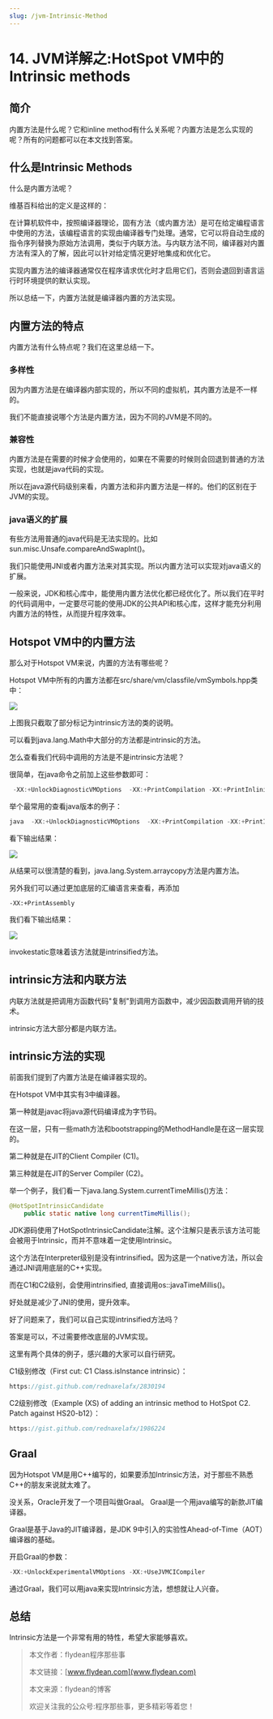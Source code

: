 ```yaml
---
slug: /jvm-Intrinsic-Method
---
```


# 14. JVM详解之:HotSpot VM中的Intrinsic methods

## 简介

内置方法是什么呢？它和inline method有什么关系呢？内置方法是怎么实现的呢？所有的问题都可以在本文找到答案。

## 什么是Intrinsic Methods

什么是内置方法呢？

维基百科给出的定义是这样的：

在计算机软件中，按照编译器理论，固有方法（或内置方法）是可在给定编程语言中使用的方法，该编程语言的实现由编译器专门处理。通常，它可以将自动生成的指令序列替换为原始方法调用，类似于内联方法。与内联方法不同，编译器对内置方法有深入的了解，因此可以针对给定情况更好地集成和优化它。

实现内置方法的编译器通常仅在程序请求优化时才启用它们，否则会退回到语言运行时环境提供的默认实现。

所以总结一下，内置方法就是编译器内置的方法实现。

## 内置方法的特点

内置方法有什么特点呢？我们在这里总结一下。

### 多样性
   
因为内置方法是在编译器内部实现的，所以不同的虚拟机，其内置方法是不一样的。

我们不能直接说哪个方法是内置方法，因为不同的JVM是不同的。

### 兼容性

内置方法是在需要的时候才会使用的，如果在不需要的时候则会回退到普通的方法实现，也就是java代码的实现。

所以在java源代码级别来看，内置方法和非内置方法是一样的。他们的区别在于JVM的实现。

### java语义的扩展

有些方法用普通的java代码是无法实现的。比如sun.misc.Unsafe.compareAndSwapInt()。 

我们只能使用JNI或者内置方法来对其实现。所以内置方法可以实现对java语义的扩展。

一般来说，JDK和核心库中，能使用内置方法优化都已经优化了。所以我们在平时的代码调用中，一定要尽可能的使用JDK的公共API和核心库，这样才能充分利用内置方法的特性，从而提升程序效率。

## Hotspot VM中的内置方法

那么对于Hotspot VM来说，内置的方法有哪些呢？

Hotspot VM中所有的内置方法都在src/share/vm/classfile/vmSymbols.hpp类中：

![](https://img-blog.csdnimg.cn/20200625173025105.png?x-oss-process=image/watermark,type_ZmFuZ3poZW5naGVpdGk,shadow_0,text_aHR0cDovL3d3dy5mbHlkZWFuLmNvbQ==,size_35,color_8F8F8F,t_70)

上图我只截取了部分标记为intrinsic方法的类的说明。

可以看到java.lang.Math中大部分的方法都是intrinsic的方法。

怎么查看我们代码中调用的方法是不是intrinsic方法呢？

很简单，在java命令之前加上这些参数即可：

~~~java
 -XX:+UnlockDiagnosticVMOptions  -XX:+PrintCompilation -XX:+PrintInlining
~~~

举个最常用的查看java版本的例子：

~~~java
java  -XX:+UnlockDiagnosticVMOptions  -XX:+PrintCompilation -XX:+PrintInlining  version
~~~

看下输出结果：

![](https://img-blog.csdnimg.cn/20200625173513830.png?x-oss-process=image/watermark,type_ZmFuZ3poZW5naGVpdGk,shadow_0,text_aHR0cDovL3d3dy5mbHlkZWFuLmNvbQ==,size_35,color_8F8F8F,t_70)

从结果可以很清楚的看到，java.lang.System.arraycopy方法是内置方法。

另外我们可以通过更加底层的汇编语言来查看，再添加

~~~
-XX:+PrintAssembly
~~~

我们看下输出结果：

![](https://img-blog.csdnimg.cn/2020062517531637.png?x-oss-process=image/watermark,type_ZmFuZ3poZW5naGVpdGk,shadow_0,text_aHR0cDovL3d3dy5mbHlkZWFuLmNvbQ==,size_35,color_8F8F8F,t_70)

invokestatic意味着该方法就是intrinsified方法。

## intrinsic方法和内联方法

内联方法就是把调用方函数代码"复制"到调用方函数中，减少因函数调用开销的技术。

intrinsic方法大部分都是内联方法。

## intrinsic方法的实现

前面我们提到了内置方法是在编译器实现的。

在Hotspot VM中其实有3中编译器。

第一种就是javac将java源代码编译成为字节码。

在这一层，只有一些math方法和bootstrapping的MethodHandle是在这一层实现的。

第二种就是在JIT的Client Compiler (C1)。 

第三种就是在JIT的Server Compiler (C2)。

举一个例子，我们看一下java.lang.System.currentTimeMillis()方法：

~~~java
@HotSpotIntrinsicCandidate
    public static native long currentTimeMillis();
~~~

JDK源码使用了HotSpotIntrinsicCandidate注解。这个注解只是表示该方法可能会被用于Intrinsic，而并不意味着一定使用Intrinsic。

这个方法在Interpreter级别是没有intrinsified。因为这是一个native方法，所以会通过JNI调用底层的C++实现。

而在C1和C2级别，会使用intrinsified, 直接调用os::javaTimeMillis()。

好处就是减少了JNI的使用，提升效率。

好了问题来了，我们可以自己实现intrinsified方法吗？

答案是可以，不过需要修改底层的JVM实现。

这里有两个具体的例子，感兴趣的大家可以自行研究。

C1级别修改（First cut: C1 Class.isInstance intrinsic）：

~~~java
https://gist.github.com/rednaxelafx/2830194
~~~

C2级别修改（Example (XS) of adding an intrinsic method to HotSpot C2. Patch against HS20-b12）：

~~~java
https://gist.github.com/rednaxelafx/1986224
~~~

## Graal

因为Hotspot VM是用C++编写的，如果要添加Intrinsic方法，对于那些不熟悉C++的朋友来说就太难了。

没关系，Oracle开发了一个项目叫做Graal。 Graal是一个用java编写的新款JIT编译器。

Graal是基于Java的JIT编译器，是JDK 9中引入的实验性Ahead-of-Time（AOT）编译器的基础。

开启Graal的参数：

~~~java
-XX:+UnlockExperimentalVMOptions -XX:+UseJVMCICompiler
~~~

通过Graal，我们可以用java来实现Intrinsic方法，想想就让人兴奋。

## 总结

Intrinsic方法是一个非常有用的特性，希望大家能够喜欢。

> 本文作者：flydean程序那些事
> 
> 本文链接：[www.flydean.com](www.flydean.com)
> 
> 本文来源：flydean的博客
> 
> 欢迎关注我的公众号:程序那些事，更多精彩等着您！



















